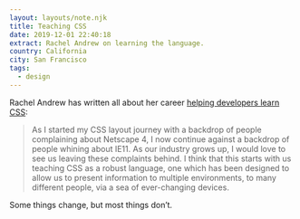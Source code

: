 ```yaml
---
layout: layouts/note.njk
title: Teaching CSS
date: 2019-12-01 22:40:18
extract: Rachel Andrew on learning the language.
country: California
city: San Francisco
tags:
  - design
---
```


Rachel Andrew has written all about her career [helping developers learn CSS](https://css-tricks.com/teaching-css/):

> As I started my CSS layout journey with a backdrop of people complaining about Netscape 4, I now continue against a backdrop of people whining about IE11. As our industry grows up, I would love to see us leaving these complaints behind. I think that this starts with us teaching CSS as a robust language, one which has been designed to allow us to present information to multiple environments, to many different people, via a sea of ever-changing devices.

Some things change, but most things don’t.
